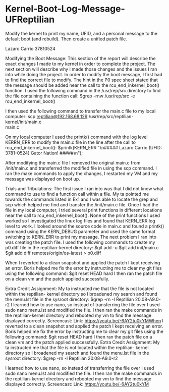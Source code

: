 # Kernel-Boot-Log-Message-UFReptilian
Modify the kernel to print my name, UFID, and a personal message to the default boot (and rebuild). Then create a unified patch file. 

Lazaro Carrio
37810524

Modifying the Boot Message:
This section of the report will describe the exact changes I made to my 
kernel in order to complete the project. The next section will describe 
why I made those changes and the issues I ran into while doing the 
project. In order to modify the boot message, I first had to find the 
correct file to modify. The hint in the P0 spec sheet stated that the 
message should be added near the call to the rcu_end_inkernel_boot() 
function. I used the following command in the /usr/rep/src directory to 
find the file containing the function call:
$grep -rnw /usr/rep/src  -e  rcu_end_inkernel_boot()

I then used the following command to transfer the main.c file to my local 
computer:
scp  reptilian@192.168.68.129:/usr/rep/src/reptilian-kernel/init/main.c  
main.c

On my local computer I used the printk() command with the log level 
KERRN_ERR to modify the main.c file in the line after the call to 
rcu_end_inkernel_boot():
$printk(KERN_ERR "\n##### Lazaro Carrio (UFID: 3781-0524) Gator Nation! 
#####\n");

After modifying the main.c file I removed the original main.c from 
/init/main.c and transferred the modified file in using the scp command. I 
ran the make commands to apply the changes, I restarted my VM and my 
message was displayed on boot up.

Trials and Tribulations:
The first issue I ran into was that I did not know what command to use to 
find a function call within a file. My ta pointed me towards the commands 
listed in Ex1 and I was able to locate the grep and scp which helped me 
find and transfer the /init/main.c file.
Once I had the file in my local computer, I tried several print functions 
in different locations near the call to rcu_end_inkernel_boot(). None of 
the print functions I used worked so I investigated the linux log files 
and found that KERN_ERR log level to work. I looked around the source code 
in main.c and found a printk() command using the KERN_DEBUG parameter and 
used the same format switching to KERN_ERR to print my message. The next 
problem I ran into was creating the patch file. I used the following 
commands to create my p0.diff file in the reptilian-kernel directory:
$git add -u
$git add init/main.c
$git add diff remotes/origin/os-latest > p0.diff

When I reverted to a clean snapshot and applied the patch I kept receiving 
an error.
Boris helped me fix the error by instructing me to clear my git files 
using the following command:
$git reset HEAD hard
I then ran the patch file on a clean vm and the patch applied 
successfully.

Extra Credit Assignment:
My ta instructed me that the file is not located within the reptilian-
kernel directory so I broadened my search and found the menu.lst file in 
the sysroot directory:
$grep -rn -l Reptilian 20.08-A9.0-r2
I learned how to use nano, so instead of transferring the file over I used 
sudo nano menu.lst and modified the file. I then ran the make commands in 
the reptilian-kernel directory and rebooted my vm to find the message 
displayed correctly.
Screencast:
Link: https://youtu.be/-6AY2tu0kYMWhen I reverted to a clean snapshot and applied the patch I kept receiving 
an error.
Boris helped me fix the error by instructing me to clear my git files 
using the following command:
$git reset HEAD hard
I then ran the patch file on a clean vm and the patch applied 
successfully.
Extra Credit Assignment:
My ta instructed me that the file is not located within the reptilian-
kernel directory so I broadened my search and found the menu.lst file in 
the sysroot directory:
$grep -rn -l Reptilian 20.08-A9.0-r2

I learned how to use nano, so instead of transferring the file over I used 
sudo nano menu.lst and modified the file. I then ran the make commands in 
the reptilian-kernel directory and rebooted my vm to find the message 
displayed correctly.
Screencast:
Link: https://youtu.be/-6AY2tu0kYM
